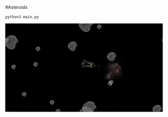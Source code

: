 #Asteroids
```shell
python3 main.py
```
![alt text](https://github.com/JayRGarg/asteroids/blob/main/assets/asteroids-game.png "Asteroids Game")
